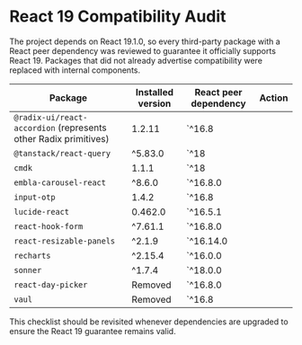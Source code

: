 # React 19 Compatibility Audit

The project depends on React 19.1.0, so every third-party package with a React peer dependency was reviewed to guarantee it officially supports React 19. Packages that did not already advertise compatibility were replaced with internal components.

| Package | Installed version | React peer dependency | Action |
| --- | --- | --- | --- |
| `@radix-ui/react-accordion` (represents other Radix primitives) | 1.2.11 | `^16.8 || ^17.0 || ^18.0 || ^19.0 || ^19.0.0-rc` | No change required |
| `@tanstack/react-query` | ^5.83.0 | `^18 || ^19` | No change required |
| `cmdk` | 1.1.1 | `^18 || ^19 || ^19.0.0-rc` | No change required |
| `embla-carousel-react` | ^8.6.0 | `^16.8.0 || ^17.0.1 || ^18.0.0 || ^19.0.0 || ^19.0.0-rc` | No change required |
| `input-otp` | 1.4.2 | `^16.8 || ^17.0 || ^18.0 || ^19.0.0 || ^19.0.0-rc` | No change required |
| `lucide-react` | 0.462.0 | `^16.5.1 || ^17.0.0 || ^18.0.0 || ^19.0.0-rc` | No change required |
| `react-hook-form` | ^7.61.1 | `^16.8.0 || ^17 || ^18 || ^19` | No change required |
| `react-resizable-panels` | ^2.1.9 | `^16.14.0 || ^17.0.0 || ^18.0.0 || ^19.0.0 || ^19.0.0-rc` | No change required |
| `recharts` | ^2.15.4 | `^16.0.0 || ^17.0.0 || ^18.0.0 || ^19.0.0` | No change required |
| `sonner` | ^1.7.4 | `^18.0.0 || ^19.0.0 || ^19.0.0-rc` | No change required |
| `react-day-picker` | Removed | `^16.8.0 || ^17.0.0 || ^18.0.0` | Replaced with an internal calendar component |
| `vaul` | Removed | `^16.8 || ^17.0 || ^18.0` | Replaced with a Radix-powered drawer implementation |

This checklist should be revisited whenever dependencies are upgraded to ensure the React 19 guarantee remains valid.
